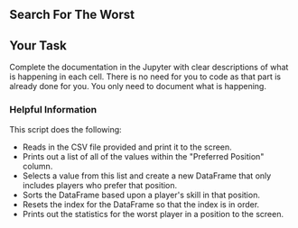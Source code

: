 ## Search For The Worst

## Your Task

Complete the documentation in the Jupyter with clear descriptions of what is happening in each cell. There is no need for you to code as that part is already done for you. You only need to document what is happening.

### Helpful Information

This script does the following:

* Reads in the CSV file provided and print it to the screen.
* Prints out a list of all of the values within the "Preferred Position" column.
* Selects a value from this list and create a new DataFrame that only includes players who prefer that position.
* Sorts the DataFrame based upon a player's skill in that position.
* Resets the index for the DataFrame so that the index is in order.
* Prints out the statistics for the worst player in a position to the screen.
